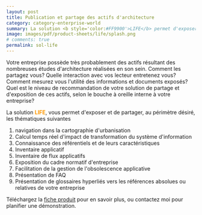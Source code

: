 ```yaml
---
layout: post
title: Publication et partage des actifs d'architecture
category: category-enterprise-world
summary: La solution <b style='color:#FF9900'>LIFE</b> permet d'exposer et de partager vos actifs d'architecture, au périmètre désiré.
image: images/pdf/product-sheets/life/splash.png
# comments: true
permalink: sol-life
---
```


Votre entreprise possède très probablement des actifs résultant des nombreuses études d'architecture réalisées en son sein. 
Comment les partagez vous? Quelle interaction avec vos lecteur entretenez vous? Comment mesurez vous l'utilité des informations et documents exposés? Quel est le niveau de recommandation de votre solution de partage et d'exposition de ces actifs, selon le bouche à oreille interne à votre entreprise?


La solution <b style='color:#FF9900'>LIFE</b>, vous permet d'exposer et de partager, au périmètre désiré, les thématiques suivantes

1. navigation dans la cartographie d'urbanisation
1. Calcul temps réel d'impact de transformation du système d'information   
1. Connaissance des référentiels et de leurs caractéristiques
1. Inventaire applicatif
1. Inventaire de flux applicatifs
1. Exposition du cadre normatif d'entreprise
1. Facilitation de la gestion de l'obsolescence applicative
1. Présentation de FAQ
1. Présentation de glossaires hyperliés vers les références absolues ou relatives de votre entreprise 

Téléchargez la [fiche produit](../images/pdf/product-sheets/life-fiche-produit.pdf) pour en savoir plus, ou contactez moi pour planifier une démonstration. 








